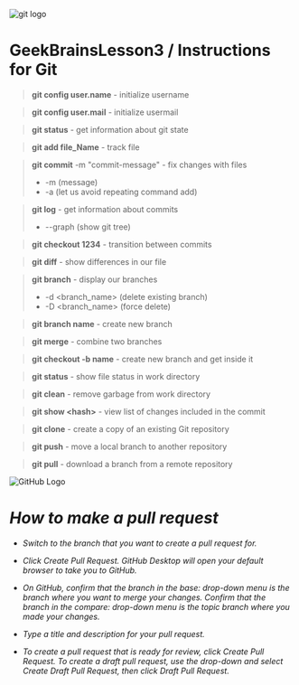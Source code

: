 ![git logo](https://upload.wikimedia.org/wikipedia/commons/thumb/e/e0/Git-logo.svg/1280px-Git-logo.svg.png)

# GeekBrainsLesson3 / Instructions for Git

>**git config user.name** - initialize username

>**git config user.mail** - initialize usermail

>**git status** - get information about git state

>**git add file_Name** - track file

>**git commit** -m "commit-message" - fix changes with files
>- -m (message)
>- -a (let us avoid repeating command add)

>**git log** - get information about commits
>- --graph (show git tree)

>**git checkout 1234** - transition between commits

>**git diff** - show differences in our file

>**git branch** - display our branches
>- -d \<branch_name\> (delete existing branch)
>- -D \<branch_name\> (force delete)

>**git branch name** - create new branch

>**git merge** - combine two branches

>**git checkout -b name** - create new branch and get inside it

>**git status** - show file status in work directory

>**git clean** - remove garbage from work directory

>**git show \<hash\>** - view list of changes included in the commit

>**git clone** - create a copy of an existing Git repository

>**git push** - move a local branch to another repository

>**git pull** - download a branch from a remote repository

![GitHub Logo](https://logos-world.net/wp-content/uploads/2020/11/GitHub-Emblem.png)
# *How to make a pull request*

- *Switch to the branch that you want to create a pull request for.*

- *Click Create Pull Request. GitHub Desktop will open your default browser to take you to GitHub.*

- *On GitHub, confirm that the branch in the base: drop-down menu is the branch where you want to merge your changes. Confirm that the branch in the compare: drop-down menu is the topic branch where you made your changes.*

- *Type a title and description for your pull request.*

- *To create a pull request that is ready for review, click Create Pull Request. To create a draft pull request, use the drop-down and select Create Draft Pull Request, then click Draft Pull Request.*